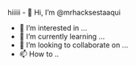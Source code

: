 hiiiii - 👋 Hi, I’m @mrhacksestaaqui
- 👀 I’m interested in ...
- 🌱 I’m currently learning ...
- 💞️ I’m looking to collaborate on ...
- 📫 How to ..

<!---
mrhacksestaaqui/mrhacksestaaqui is a ✨ special ✨ repository because its `README.md` (this file) appears on your GitHub profile.
You can click the Preview link to take a look at your changes.
--->
